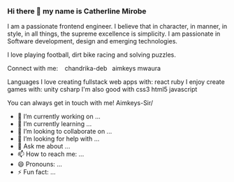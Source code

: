 ### Hi there 👋 my name is Catherline Mirobe

I am a passionate frontend engineer. I believe that in character, in manner, in style, in all things, the supreme excellence is simplicity. I am passionate in Software development, design and emerging technologies.

I love playing football, dirt bike racing and solving puzzles.

Connect with me:
    chandrika-deb    aimkeys mwaura

Languages
I love creating fullstack web apps with:
react ruby
I enjoy create games with:
unity csharp
I'm also good with
css3 html5 javascript




You can always get in touch with me!
Aimkeys-Sir/

- 🔭 I’m currently working on ...
- 🌱 I’m currently learning ...
- 👯 I’m looking to collaborate on ...
- 🤔 I’m looking for help with ...
- 💬 Ask me about ...
- 📫 How to reach me: ...
- 😄 Pronouns: ...
- ⚡ Fun fact: ...


